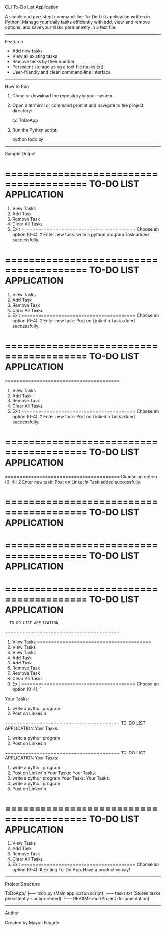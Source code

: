 CLI To-Do List Application

A simple and persistent command-line To-Do List application written in Python.
Manage your daily tasks efficiently with add, view, and remove options,
and save your tasks permanently in a text file.

---

Features

- Add new tasks
- View all existing tasks
- Remove tasks by their number
- Persistent storage using a text file (tasks.txt)
- User-friendly and clean command-line interface

---

How to Run

1. Clone or download the repository to your system.
2. Open a terminal or command prompt and navigate to the project directory:

   cd ToDoApp

3. Run the Python script:

   python todo.py

---

Sample Output

========================================
      TO-DO LIST APPLICATION
========================================
1. View Tasks
2. Add Task
3. Remove Task
4. Clear All Tasks
0. Exit
========================================
Choose an option (0-4): 2
Enter new task: write a python program
Task added successfully.

========================================
      TO-DO LIST APPLICATION
========================================
1. View Tasks
2. Add Task
3. Remove Task
4. Clear All Tasks
0. Exit
========================================
Choose an option (0-4): 2
Enter new task: Post on LinkedIn
Task added successfully.

========================================
      TO-DO LIST APPLICATION
========================================
========================================
1. View Tasks
2. Add Task
3. Remove Task
4. Clear All Tasks
0. Exit
========================================
Choose an option (0-4): 2
Enter new task: Post on LinkedIn
Task added successfully.

========================================
      TO-DO LIST APPLICATION
========================================
========================================
Choose an option (0-4): 2
Enter new task: Post on LinkedIn
Task added successfully.

========================================
      TO-DO LIST APPLICATION
========================================

========================================
      TO-DO LIST APPLICATION
========================================
========================================
      TO-DO LIST APPLICATION
========================================
      TO-DO LIST APPLICATION
========================================
1. View Tasks
========================================
1. View Tasks
1. View Tasks
2. Add Task
2. Add Task
3. Remove Task
3. Remove Task
4. Clear All Tasks
0. Exit
========================================
Choose an option (0-4): 1

Your Tasks:
1. write a python program
2. Post on LinkedIn

========================================
      TO-DO LIST APPLICATION
Your Tasks:
1. write a python program
2. Post on LinkedIn

========================================
      TO-DO LIST APPLICATION
Your Tasks:
1. write a python program
2. Post on LinkedIn
Your Tasks:
Your Tasks:
1. write a python program
Your Tasks:
Your Tasks:
1. write a python program
2. Post on LinkedIn

========================================
      TO-DO LIST APPLICATION
========================================
1. View Tasks
2. Add Task
3. Remove Task
4. Clear All Tasks
0. Exit
========================================
Choose an option (0-4): 0
Exiting To-Do App. Have a productive day!

---

Project Structure

ToDoApp/
├── todo.py         (Main application script)
├── tasks.txt       (Stores tasks persistently - auto-created)
└── README.md       (Project documentation)

---

Author

Created by Mayuri Fegade

